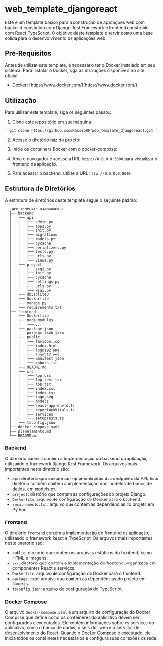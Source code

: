 # web_template_djangoreact

Este é um template básico para a construção de aplicações web com backend construído com Django Rest Framework e frontend construído com React TypeScript. O objetivo deste template é servir como uma base sólida para o desenvolvimento de aplicações web.

## Pré-Requisitos

Antes de utilizar este template, é necessário ter o Docker instalado em seu sistema. Para instalar o Docker, siga as instruções disponíveis no site oficial:

 - Docker: [https://www.docker.com/](https://www.docker.com/)

## Utilização

Para utilizar este template, siga os seguintes passos:
 
  1. Clone este repositório em sua máquina:

    ` git clone https://github.com/KassioRF/web_template_djangoreact.git `

  2. Acesse o diretório raiz do projeto:

  3. Inicie os containers Docker com o docker-compose:

  4. Abra o navegador e acesse a URL `http://0.0.0.0:3000` para visualizar o frontend da aplicação.

  5. Para acessar o backend, utilize a URL `http://0.0.0.0:8000`.

## Estrutura de Diretórios

A estrutura de diretórios deste template segue o seguinte padrão:

```
  .WEB_TEMPLATE_DJANGOREACT
  ├── backend
  │   ├── api
  │   │   ├── admin.py
  │   │   ├── apps.py
  │   │   ├── init.py
  │   │   ├── migrations
  │   │   ├── models.py
  │   │   ├── pycache
  │   │   ├── serializers.py
  │   │   ├── tests.py
  │   │   ├── urls.py
  │   │   └── views.py
  │   ├── project
  │   │   ├── asgi.py
  │   │   ├── init.py
  │   │   ├── pycache
  │   │   ├── settings.py
  │   │   ├── urls.py
  │   │   └── wsgi.py
  │   ├── db.sqlite3
  │   ├── Dockerfile
  │   ├── manage.py
  │   └── requirements.txt
  ├── frontend
  │   ├── Dockerfile
  │   ├── node_modules
  │   │   ├── ...
  │   ├── package.json
  │   ├── package-lock.json
  │   ├── public
  │   │   ├── favicon.ico
  │   │   ├── index.html
  │   │   ├── logo192.png
  │   │   ├── logo512.png
  │   │   ├── manifest.json
  │   │   └── robots.txt
  │   ├── README.md
  │   ├── src
  │   │   ├── App.css
  │   │   ├── App.test.tsx
  │   │   ├── App.tsx
  │   │   ├── index.css
  │   │   ├── index.tsx
  │   │   ├── logo.svg
  │   │   ├── models
  │   │   ├── react-app-env.d.ts
  │   │   ├── reportWebVitals.ts
  │   │   ├── services
  │   │   └── setupTests.ts
  │   └── tsconfig.json
  ├── docker-compose.yaml
  ├── planejamento.md
  └── README.md
```

### Backend

O diretório `backend` contém a implementação do backend da aplicação, utilizando o framework Django Rest Framework. Os arquivos mais importantes neste diretório são:

 - `api`: diretório que contém as implementações dos endpoints da API. Este diretório também contém a implementação dos modelos de banco de dados, em models.py.
 - `project`: diretório que contém as configurações do projeto Django.
 - `Dockerfile`: arquivo de configuração do Docker para o backend.
 - `requirements.txt`: arquivo que contém as dependências do projeto em Python.
### Frontend

O diretório `frontend` contém a implementação do frontend da aplicação, utilizando o framework React e TypeScript. Os arquivos mais importantes neste diretório são:

 - `public`: diretório que contém os arquivos estáticos do frontend, como HTML e imagens.
 - `src`: diretório que contém a implementação do frontend, organizada em componentes React e serviços.
 - `Dockerfile`: arquivo de configuração do Docker para o frontend.
 - `package.json`: arquivo que contém as dependências do projeto em Node.js.
 - `tsconfig.json`: arquivo de configuração do TypeScript.

### Docker Compose

O arquivo `docker-compose.yaml` é um arquivo de configuração do Docker Compose que define como os contêineres do aplicativo devem ser configurados e executados. Ele contém informações sobre os serviços do aplicativo, como o banco de dados, o servidor web e o servidor de desenvolvimento do React. Quando o Docker Compose é executado, ele inicia todos os contêineres necessários e configura suas conexões de rede.
